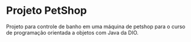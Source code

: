 # Projeto PetShop

Projeto para controle de banho em uma máquina de petshop para o curso de programação orientada a objetos com Java da DIO.
